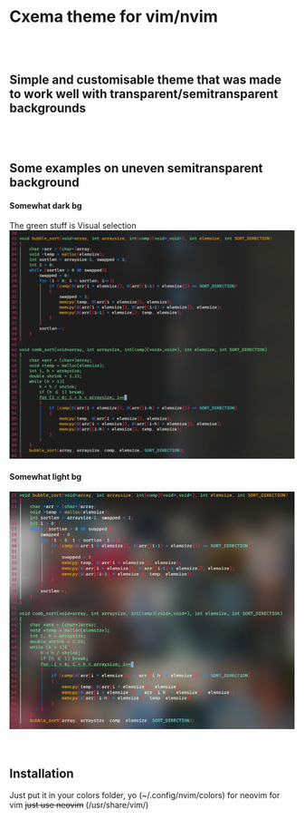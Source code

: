 
# Cxema theme for vim/nvim
<br>
<br>

## Simple and customisable theme that was made to work well with transparent/semitransparent backgrounds 
<br> 
<br>  

## Some examples on uneven semitransparent background
  
#### Somewhat dark bg
The green stuff is Visual selection
<br>
![Somewhat dark bg](https://github.com/EufMuun/shitdump/blob/main/term.jpg?raw=true)

#### Somewhat light bg

![Somewhat light bg](https://github.com/EufMuun/shitdump/blob/main/termlight.jpg?raw=true)
<br>  
<br>

## Installation
  
Just put it in your colors folder, yo
(~/.config/nvim/colors) for neovim
for vim <s>just use neovim</s>  (/usr/share/vim/)
 
